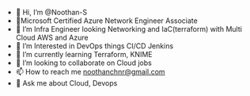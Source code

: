 - 👋 Hi, I’m @Noothan-S
- 🌱Microsoft Certified Azure Network Engineer Associate
- 👀 I’m Infra Engineer looking Networking and IaC(terraform) with Multi Cloud AWS and Azure
- 👀 I’m Interested in DevOps things CI/CD Jenkins
- 🌱 I’m currently learning Terraform, KNIME
- 💞️ I’m looking to collaborate on Cloud jobs
- 📫 How to reach me noothanchnr@gmail.com 
- 💬 Ask me about Cloud, Devops


<!---
Noothan-S/Noothan-S is a ✨ special ✨ repository because its `README.md` (this file) appears on your GitHub profile.
You can click the Preview link to take a look at your changes.
--->
